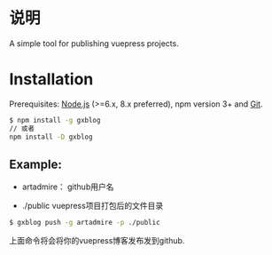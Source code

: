 # 说明

A simple tool for publishing vuepress projects.

# Installation

Prerequisites: [Node.js](https://nodejs.org/en/) (>=6.x, 8.x preferred), npm version 3+ and [Git](https://git-scm.com/).

``` bash
$ npm install -g gxblog
// 或者
npm install -D gxblog
```

## Example:

+ artadmire： github用户名

+ ./public vuepress项目打包后的文件目录

``` bash
$ gxblog push -g artadmire -p ./public
```

上面命令将会将你的vuepress博客发布发到github.


